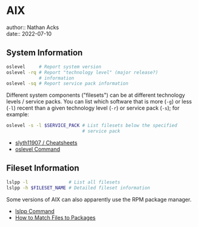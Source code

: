 # AIX

author:: Nathan Acks  
date:: 2022-07-10

## System Information

```bash
oslevel     # Report system version
oslevel -rq # Report "technology level" (major release?)
            # information
oslevel -sq # Report service pack information
```

Different system components ("filesets") can be at different technology levels / service packs. You can list which software that is more (`-g`) or less (`-l`) recent than a given technology level (`-r`) or service pack (`-s`); for example:

```bash
oslevel -s -l $SERVICE_PACK # List filesets below the specified
                            # service pack
```

* [slyth11907 / Cheatsheets](https://github.com/slyth11907/Cheatsheets)
* [oslevel Command](https://www.ibm.com/docs/en/aix/7.2?topic=o-oslevel-command)

## Fileset Information

```bash
lslpp -l               # List all filesets
lslpp -h $FILESET_NAME # Detailed fileset information
```

Some versions of AIX can also apparently use the RPM package manager.

* [lslpp Command](https://www.ibm.com/docs/en/aix/7.2?topic=l-lslpp-command)
* [How to Match Files to Packages](how-to-match-files-to-packages.md)
